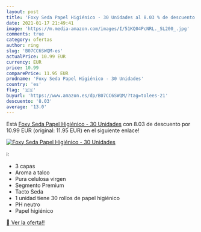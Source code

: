 ```yaml
---
layout: post
title: 'Foxy Seda Papel Higiénico - 30 Unidades al 8.03 % de descuento'
date: 2021-01-17 21:49:41
image: 'https://m.media-amazon.com/images/I/51KQ04PcNRL._SL200_.jpg'
comments: true
category: ofertas
author: ring
slug: 'B07CC6SWQM-es'
actualPrice: 10.99 EUR
currency: EUR
price: 10.99
comparePrice: 11.95 EUR
prodname: 'Foxy Seda Papel Higiénico - 30 Unidades'
country: 'es'
flag: '🇪🇸'
buyurl: 'https://www.amazon.es/dp/B07CC6SWQM/?tag=tolees-21'
descuento: '8.03'
average: '13.0'
---
```


Está [Foxy Seda Papel Higiénico - 30 Unidades](https://www.amazon.es/dp/B07CC6SWQM/?tag=tolees-21) con 8.03 de descuento por 10.99 EUR (original: 11.95 EUR) en el siguiente enlace!

[![Foxy Seda Papel Higiénico - 30 Unidades](https://m.media-amazon.com/images/I/51KQ04PcNRL._SL200_.jpg)](https://www.amazon.es/dp/B07CC6SWQM/?tag=tolees-21)

ℹ️:

- 3 capas
- Aroma a talco
- Pura celulosa virgen
- Segmento Premium
- Tacto Seda
- 1 unidad tiene 30 rollos de papel higiénico
- PH neutro
- Papel higiénico

[🛒 Ver la oferta!!](https://www.amazon.es/dp/B07CC6SWQM/?tag=tolees-21)
